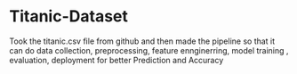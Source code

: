 # Titanic-Dataset
Took the titanic.csv file from github and then made the pipeline so that it can do data collection, preprocessing, feature ennginerring, model training , evaluation, deployment for better Prediction and Accuracy
